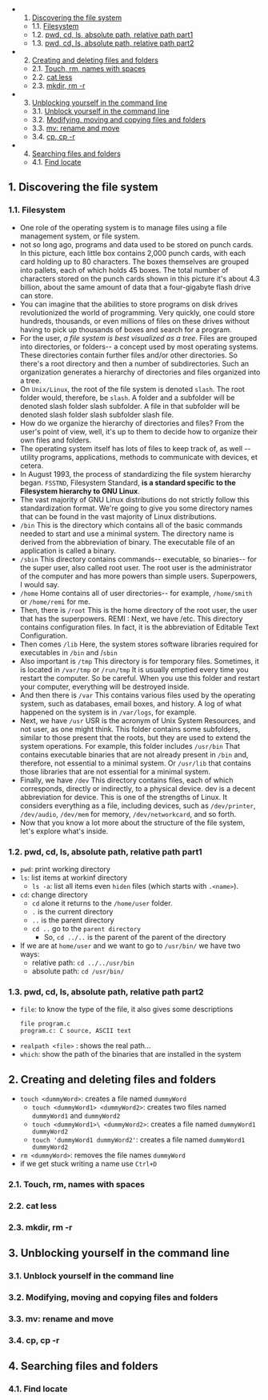 <!-- vscode-markdown-toc -->
* 1. [Discovering the file system](#Discoveringthefilesystem)
	* 1.1. [Filesystem](#Filesystem)
	* 1.2. [pwd, cd, ls, absolute path, relative path part1](#pwdcdlsabsolutepathrelativepathpart1)
	* 1.3. [pwd, cd, ls, absolute path, relative path part2](#pwdcdlsabsolutepathrelativepathpart2)
* 2. [Creating and deleting files and folders](#Creatinganddeletingfilesandfolders)
	* 2.1. [Touch, rm, names with spaces](#Touchrmnameswithspaces)
	* 2.2. [cat less](#catless)
	* 2.3. [mkdir, rm -r](#mkdirrm-r)
* 3. [Unblocking yourself in the command line](#Unblockingyourselfinthecommandline)
	* 3.1. [Unblock yourself in the command line](#Unblockyourselfinthecommandline)
	* 3.2. [Modifying, moving and copying files and folders](#Modifyingmovingandcopyingfilesandfolders)
	* 3.3. [mv: rename and move](#mv:renameandmove)
	* 3.4. [cp, cp -r](#cpcp-r)
* 4. [Searching files and folders](#Searchingfilesandfolders)
	* 4.1. [Find locate](#Findlocate)

<!-- vscode-markdown-toc-config
	numbering=true
	autoSave=true
	/vscode-markdown-toc-config -->
<!-- /vscode-markdown-toc -->

##  1. <a name='Discoveringthefilesystem'></a>Discovering the file system

###  1.1. <a name='Filesystem'></a>Filesystem

- One role of the operating system is to manage files using a file management system, or file system. 
- not so long ago, programs and data used to be stored on punch cards. In this picture, each little box contains 2,000 punch cards, with each card holding up to 80 characters. The boxes themselves are grouped into pallets, each of which holds 45 boxes. The total number of characters stored on the punch cards shown in this picture it's about 4.3 billion, about the same amount of data that a four-gigabyte flash drive can store. 
- You can imagine that the abilities to store programs on disk drives revolutionized the world of programming. Very quickly, one could store hundreds, thousands, or even millions of files on these drives without having to pick up thousands of boxes and search for a program. 
- For the user, *a file system is best visualized as a tree*. Files are grouped into directories, or folders-- a concept used by most operating systems. These directories contain further files and/or other directories. So there's a root directory and then a number of subdirectories. Such an organization generates a hierarchy of directories and files organized into a tree. 
- On `Unix/Linux`, the root of the file system is denoted `slash`. The root folder would, therefore, be `slash`. A folder and a subfolder will be denoted slash folder slash subfolder. A file in that subfolder will be denoted slash folder slash subfolder slash file. 
- How do we organize the hierarchy of directories and files? From the user's point of view, well, it's up to them to decide how to organize their own files and folders. 
- The operating system itself has lots of files to keep track of, as well -- utility programs, applications, methods to communicate with devices, et cetera. 
- In August 1993, the process of standardizing the file system hierarchy began. `FSSTND`, Filesystem Standard, **is a standard specific to the Filesystem hierarchy to GNU Linux**. 
- The vast majority of GNU Linux distributions do not strictly follow this standardization format. We're going to give you some directory names that can be found in the vast majority of Linux distributions. 
- `/bin` This is the directory which contains all of the basic commands needed to start and use a minimal system. The directory name is derived from the abbreviation of binary. The executable file of an application is called a binary. 
- `/sbin` This directory contains commands-- executable, so binaries-- for the super user, also called root user. The root user is the administrator of the computer and has more powers than simple users. Superpowers, I would say. 
- `/home` Home contains all of user directories-- for example, `/home/smith` or `/home/remi` for me. 
- Then, there is `/root` This is the home directory of the root user, the user that has the superpowers. REMI : Next, we have /etc. This directory contains configuration files. In fact, it is the abbreviation of Editable Text Configuration. 
- Then comes `/lib` Here, the system stores software libraries required for executables in `/bin` and /`sbin`
- Also important is `/tmp` This directory is for temporary files. Sometimes, it is located in `/var/tmp` or `/run/tmp` It is usually emptied every time you restart the computer. So be careful. When you use this folder and restart your computer, everything will be destroyed inside. 
- And then there is `/var` This contains various files used by the operating system, such as databases, email boxes, and history. A log of what happened on the system is in `/var/logs`, for example. 
- Next, we have `/usr` USR is the acronym of Unix System Resources, and not user, as one might think. This folder contains some subfolders, similar to those present that the roots, but they are used to extend the system operations. For example, this folder includes `/usr/bin` That contains executable binaries that are not already present in `/bin` and, therefore, not essential to a minimal system. Or `/usr/lib` that contains those libraries that are not essential for a minimal system. 
- Finally, we have `/dev` This directory contains files, each of which corresponds, directly or indirectly, to a physical device. dev is a decent abbreviation for device. This is one of the strengths of Linux. It considers everything as a file, including devices, such as `/dev/printer`, `/dev/audio`, `/dev/mem` for memory, `/dev/networkcard`, and so forth. 
- Now that you know a lot more about the structure of the file system, let's explore what's inside.

###  1.2. <a name='pwdcdlsabsolutepathrelativepathpart1'></a>pwd, cd, ls, absolute path, relative path part1
- `pwd`: print working directory
- `ls`: list items at workinf directory
  - `ls -a`: list all items even `hiden` files (which starts with `.<name>`).
- `cd`: change directory
  - `cd` alone it returns to the `/home/user` folder. 
  - `.` is the current directory
  - `..` is the parent directory
  - `cd ..` go to the `parent directory`
    - So, `cd ../..`  is the parent of the parent of the directory
- If we are at `home/user` and we want to go to `/usr/bin/` we have two ways:
  - relative path: `cd ../../usr/bin`
  - absolute path: `cd /usr/bin/`


###  1.3. <a name='pwdcdlsabsolutepathrelativepathpart2'></a>pwd, cd, ls, absolute path, relative path part2
- `file`: to know the type of the file, it also gives some descriptions
  ``` 
  file program.c
  program.c: C source, ASCII text
  ```
- `realpath <file>` : shows the real path...
- `which`: show the path of the binaries that are installed in the system

##  2. <a name='Creatinganddeletingfilesandfolders'></a>Creating and deleting files and folders
- `touch <dummyWord>`: creates a file named `dummyWord`
  - `touch <dummyWord1> <dummyWord2>`: creates two files named `dummyWord1` and `dummyWord2`
  - `touch <dummyWord1>\ <dummyWord2>`: creates a file named `dummyWord1 dummyWord2`
  - `touch 'dummyWord1 dummyWord2'`: creates a file named `dummyWord1 dummyWord2`
- `rm <dummyWord>`: removes the file names `dummyWord`
- if we get stuck writing a name use `Ctrl+D`

###  2.1. <a name='Touchrmnameswithspaces'></a>Touch, rm, names with spaces

###  2.2. <a name='catless'></a>cat less

###  2.3. <a name='mkdirrm-r'></a>mkdir, rm -r

##  3. <a name='Unblockingyourselfinthecommandline'></a>Unblocking yourself in the command line

###  3.1. <a name='Unblockyourselfinthecommandline'></a>Unblock yourself in the command line

###  3.2. <a name='Modifyingmovingandcopyingfilesandfolders'></a>Modifying, moving and copying files and folders

###  3.3. <a name='mv:renameandmove'></a>mv: rename and move

###  3.4. <a name='cpcp-r'></a>cp, cp -r

##  4. <a name='Searchingfilesandfolders'></a>Searching files and folders

###  4.1. <a name='Findlocate'></a>Find locate